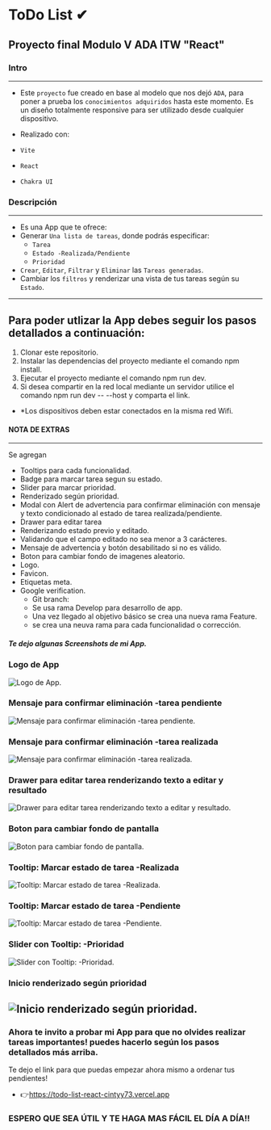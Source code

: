 # ToDo List ✔

## Proyecto final Modulo V ADA ITW "React"

### Intro
---
- Este `proyecto` fue creado en base al modelo que nos dejó `ADA`, para poner a prueba los `conocimientos adquiridos` hasta este momento.
Es un diseño totalmente responsive para ser utilizado desde cualquier dispositivo. 

- Realizado con: 
- `Vite` 
- `React`
- `Chakra UI`

### Descripción
---
- Es una App que te ofrece:
- Generar `Una lista de tareas`, donde podrás especificar:
    - `Tarea`
    - `Estado -Realizada/Pendiente`
    - `Prioridad`
-  `Crear`, `Editar`, `Filtrar` y `Eliminar` las `Tareas generadas`.
- Cambiar los `filtros` y renderizar una vista de tus tareas según su `Estado`.
---
## Para poder utlizar la App debes seguir los pasos detallados a continuación:
1. Clonar este repositorio.
2. Instalar las dependencias del proyecto mediante el comando npm install.
3. Ejecutar el proyecto mediante el comando npm run dev.
4. Si desea compartir en la red local mediante un servidor utilice el comando npm run dev -- --host y comparta el link. 
 - *Los dispositivos deben estar conectados en la misma red Wifi.

 #### NOTA DE EXTRAS 
  ---
  Se agregan
- Tooltips para cada funcionalidad.
- Badge para marcar tarea segun su estado.
- Slider para marcar prioridad.
- Renderizado según prioridad.
- Modal con Alert de advertencia para confirmar eliminación con mensaje y texto condicionado al estado de tarea realizada/pendiente.
- Drawer para editar tarea 
 - Renderizando estado previo y editado.
 - Validando que el campo editado no sea menor a 3 carácteres.
 - Mensaje de advertencia y botón desabilitado si no es válido.
- Boton para cambiar fondo de imagenes aleatorio.
- Logo.
- Favicon.
- Etiquetas meta.
- Google verification.
  - Git branch: 
  - Se usa rama Develop para desarrollo de app.
  - Una vez llegado al objetivo básico se crea una nueva rama Feature.
  - se crea una neuva rama para cada funcionalidad o corrección. 
 
 
##### Te dejo algunas Screenshots de mi App.

### Logo de App
![Logo de App](src/assets/logo/logo.png).

### Mensaje para confirmar eliminación -tarea pendiente
![Mensaje para confirmar eliminación -tarea pendiente](src/assets/readme/2.jpg).

### Mensaje para confirmar eliminación -tarea realizada
![Mensaje para confirmar eliminación -tarea realizada](src/assets/readme/6.jpg).

### Drawer para editar tarea renderizando texto a editar y resultado
![Drawer para editar tarea renderizando texto a editar y resultado](src/assets/readme/8.jpg).

### Boton para cambiar fondo de pantalla
![Boton para cambiar fondo de pantalla](src/assets/readme/5.jpg).

### Tooltip: Marcar estado de tarea -Realizada
![Tooltip: Marcar estado de tarea -Realizada](src/assets/readme/1.jpg).

### Tooltip: Marcar estado de tarea -Pendiente
![Tooltip: Marcar estado de tarea -Pendiente](src/assets/readme/3.jpg).

### Slider con Tooltip: -Prioridad
![Slider con Tooltip: -Prioridad](src/assets/readme/7.jpg).

### Inicio renderizado según prioridad
![Inicio renderizado según prioridad](src/assets/readme/4.jpg).
---



### Ahora te invito a probar mi App para que no olvides realizar tareas importantes! puedes hacerlo según los pasos detallados más arriba.

Te dejo el link para que puedas empezar ahora mismo a ordenar tus pendientes!

- 👉https://todo-list-react-cintyy73.vercel.app

### ESPERO QUE SEA ÚTIL Y TE HAGA MAS FÁCIL EL DÍA A DÍA!!   